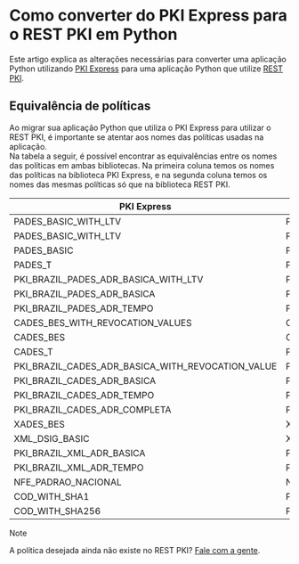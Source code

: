 # Como converter do PKI Express para o REST PKI em Python
Este artigo explica as alterações necessárias para converter uma aplicação Python utilizando [PKI Express](../../pki-express/index.md) para uma aplicação Python que utilize [REST PKI](../index.md).

## Equivalência de políticas
Ao migrar sua aplicação Python que utiliza o PKI Express para utilizar o REST PKI, é importante se atentar aos nomes das políticas usadas na aplicação.  
Na tabela a seguir, é possível encontrar as equivalências entre os nomes das políticas em ambas bibliotecas. Na primeira coluna temos os nomes das políticas na biblioteca PKI Express, e na segunda coluna temos os nomes das mesmas políticas só que na biblioteca REST PKI.

| PKI Express                                       | REST PKI                                |
|---------------------------------------------------|-----------------------------------------|
| PADES_BASIC_WITH_LTV                              | PADES_BASIC                             |
| PADES_BASIC_WITH_LTV                              | PADES_BASIC_WITH_PKI_BRAZIL_CERTS       |
| PADES_BASIC                                       | Política ainda não existente            |
| PADES_T                                           | PADES_T_WITH_PKI_BRAZIL_CERTS           |
| PKI_BRAZIL_PADES_ADR_BASICA_WITH_LTV              | PKI_BRAZIL_PADES_ADR_BASICA             |
| PKI_BRAZIL_PADES_ADR_BASICA                       | Política ainda não existente            |
| PKI_BRAZIL_PADES_ADR_TEMPO                        | PKI_BRAZIL_PADES_ADR_TEMPO              |
| CADES_BES_WITH_REVOCATION_VALUES                  | CADES_BES                               |
| CADES_BES                                         | CADES_BES_WITH_SIGNING_TIME_AND_NO_CRLS |
| CADES_T                                           | Política ainda não existente            |
| PKI_BRAZIL_CADES_ADR_BASICA_WITH_REVOCATION_VALUE | PKI_BRAZIL_CADES_ADR_BASICA             |
| PKI_BRAZIL_CADES_ADR_BASICA                       | Política ainda não existente            |
| PKI_BRAZIL_CADES_ADR_TEMPO                        | PKI_BRAZIL_CADES_ADR_TEMPO              |
| PKI_BRAZIL_CADES_ADR_COMPLETA                     | PKI_BRAZIL_CADES_ADR_COMPLETA           |
| XADES_BES                                         | XADES_BES                               |
| XML_DSIG_BASIC                                    | XML_DSIG_BASIC                          |
| PKI_BRAZIL_XML_ADR_BASICA                         | PKI_BRAZIL_XADES_ADR_BASICA             |
| PKI_BRAZIL_XML_ADR_TEMPO                          | PKI_BRAZIL_XADES_ADR_TEMPO              |
| NFE_PADRAO_NACIONAL                               | NFE_PADRAO_NACIONAL                     |
| COD_WITH_SHA1                                     | Política ainda não existente            |
| COD_WITH_SHA256                                   | Política ainda não existente            |

> [!NOTE]
> A política desejada ainda não existe no REST PKI? [Fale com a gente](https://www.lacunasoftware.com/pt/home/purchase).